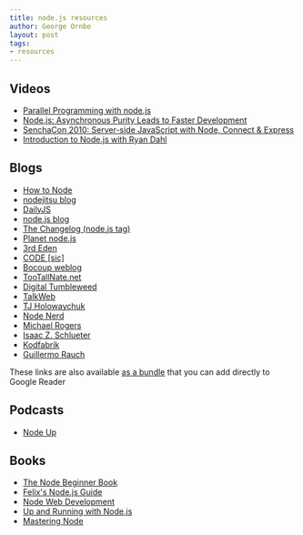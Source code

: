 ```yaml
---
title: node.js resources
author: George Ornbo
layout: post
tags:
- resources
---
```


## Videos

* [Parallel Programming with node.js][6]
* [Node.js: Asynchronous Purity Leads to Faster Development][7]
* [SenchaCon 2010: Server-side JavaScript with Node, Connect & Express][8]
* [Introduction to Node.js with Ryan Dahl][9]

## Blogs 

* [How to Node][10]
* [nodejitsu blog][11]
* [DailyJS][12]
* [node.js blog][13]
* [The Changelog (node.js tag)][14]
* [Planet node.js][15]
* [3rd Eden][16]
* [CODE \[sic\]][17]
* [Bocoup weblog][18]
* [TooTallNate.net][19]
* [Digital Tumbleweed][20]
* [TalkWeb][21]
* [TJ Holowaychuk][22]
* [Node Nerd][23]
* [Michael Rogers][24]
* [Isaac Z. Schlueter][25]
* [Kodfabrik][26]
* [Guillermo Rauch][27]

These links are also available [as a bundle][28] that you can add directly to Google Reader

## Podcasts

* [Node Up][29]

## Books

* [The Node Beginner Book][1]
* [Felix's Node.js Guide][2]
* [Node Web Development][3]
* [Up and Running with Node.js][4]  
* [Mastering Node][5]


[1]: http://nodebeginner.org/
[2]: http://nodeguide.com/
[3]: http://www.packtpub.com/node-javascript-web-development/book
[4]: http://ofps.oreilly.com/titles/9781449398583/
[5]: http://visionmedia.github.com/masteringnode/
[6]: http://www.infoq.com/presentations/Parallel-Programming-with-Nodejs
[7]: http://www.infoq.com/presentations/nodejs
[8]: http://vimeo.com/18077379
[9]: http://www.youtube.com/watch?v=jo_B4LTHi3I
[10]: http://howtonode.org/
[11]: http://blog.nodejitsu.com/
[12]: http://dailyjs.com/
[13]: http://blog.nodejs.org
[14]: http://thechangelog.com/tagged/node.js
[15]: http://www.planetnodejs.com/
[16]: http://blog.3rd-eden.com/
[17]: http://marcorogers.com/blog/
[18]: http://weblog.bocoup.com/
[19]: https://tootallnate.net/
[20]: http://digitaltumbleweed.com/
[21]: http://talkweb.eu/
[22]: http://tjholowaychuk.com/
[23]: http://nodenerd.net/
[24]: http://www.mikealrogers.com/
[25]: http://blog.izs.me/
[26]: http://io.kodfabrik.com/
[27]: http://devthought.com/
[28]: http://www.google.co.uk/reader/bundle/user%2F09921663692746895687%2Fbundle%2Fnodejs%20Reading%20List
[29]: http://nodeup.com/
